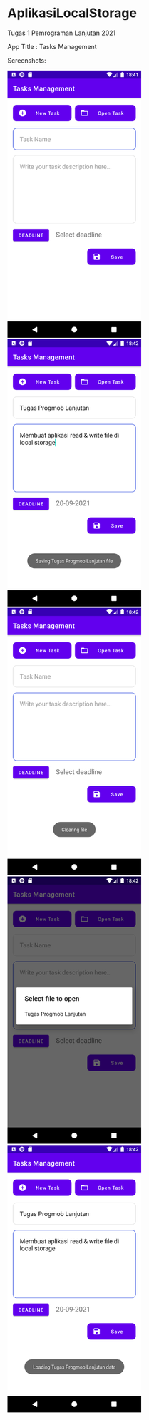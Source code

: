 # AplikasiLocalStorage
Tugas 1 Pemrograman Lanjutan 2021

App Title : Tasks Management

Screenshots:

<img src="https://github.com/nyomanjyotisa/AplikasiLocalStorage/blob/main/app-screenshots/1.png" width=300px>
<img src="https://github.com/nyomanjyotisa/AplikasiLocalStorage/blob/main/app-screenshots/2.png" width=300px>
<img src="https://github.com/nyomanjyotisa/AplikasiLocalStorage/blob/main/app-screenshots/3.png" width=300px>
<img src="https://github.com/nyomanjyotisa/AplikasiLocalStorage/blob/main/app-screenshots/4.png" width=300px>
<img src="https://github.com/nyomanjyotisa/AplikasiLocalStorage/blob/main/app-screenshots/5.png" width=300px>
